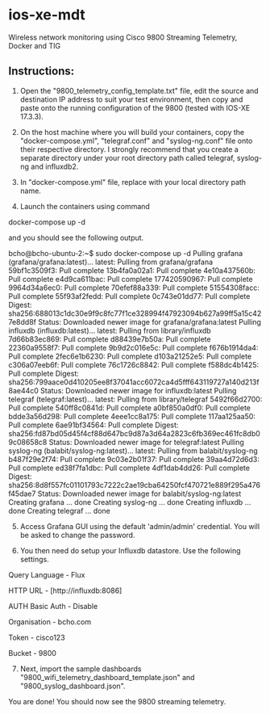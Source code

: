 # ios-xe-mdt

Wireless network monitoring using Cisco 9800 Streaming Telemetry, Docker and TIG

## Instructions:

1. Open the "9800_telemetry_config_template.txt" file, edit the source and destination IP address to suit your test environment, then copy and paste onto the running configuration of the 9800 (tested with IOS-XE 17.3.3).

2. On the host machine where you will build your containers, copy the "docker-compose.yml", "telegraf.conf" and "syslog-ng.conf" file onto their respective directory.  I strongly recommend that you create a separate directory under your root directory path called telegraf, syslog-ng and influxdb2.
 
3. In "docker-compose.yml" file, replace <root-directory-path> with your local directory path name.

4. Launch the containers using command

docker-compose up -d
 
 and you should see the following output.
 
bcho@bcho-ubuntu-2:~$ sudo docker-compose up -d
Pulling grafana (grafana/grafana:latest)...
latest: Pulling from grafana/grafana
59bf1c3509f3: Pull complete
13b4fa0a02a1: Pull complete
4e10a437560b: Pull complete
e4d9ca611bac: Pull complete
177420590967: Pull complete
9964d34a6ec0: Pull complete
70efef88a339: Pull complete
51554308facc: Pull complete
55f93af2fedd: Pull complete
0c743e01dd77: Pull complete
Digest: sha256:688013c1dc30e9f9c8fc77f1ce328994f47923094b627a99ff5a15c427e8dd8f
Status: Downloaded newer image for grafana/grafana:latest
Pulling influxdb (influxdb:latest)...
latest: Pulling from library/influxdb
7d66b83ec869: Pull complete
d88439e7b50a: Pull complete
22360a9558f7: Pull complete
9b9d2c016e5c: Pull complete
f676b1914da4: Pull complete
2fec6e1b6230: Pull complete
d103a21252e5: Pull complete
c306a07eeb6f: Pull complete
76c1726c8842: Pull complete
f588dc4b1425: Pull complete
Digest: sha256:799aace0d410205ee8f37041acc6072ca4d5fff643119727a140d213f8ae44c0
Status: Downloaded newer image for influxdb:latest
Pulling telegraf (telegraf:latest)...
latest: Pulling from library/telegraf
5492f66d2700: Pull complete
540ff8c0841d: Pull complete
a0bf850a0df0: Pull complete
bdde3a56d298: Pull complete
4eee1cc8a175: Pull complete
117aa125aa50: Pull complete
6ae91bf34564: Pull complete
Digest: sha256:fd87bd05d45f4cf88d647bc9d87a3d64a2823c6fb369ec461fc8db09c08658c8
Status: Downloaded newer image for telegraf:latest
Pulling syslog-ng (balabit/syslog-ng:latest)...
latest: Pulling from balabit/syslog-ng
b487f29e2f74: Pull complete
9c03e2b01f37: Pull complete
39aa4d72d6d3: Pull complete
ed38f7fa1dbc: Pull complete
4df1dab4dd26: Pull complete
Digest: sha256:8d8f557fc01101793c7222c2ae19cba64250fcf470721e889f295a476f45dae7
Status: Downloaded newer image for balabit/syslog-ng:latest
Creating grafana   ... done
Creating syslog-ng ... done
Creating influxdb  ... done
Creating telegraf  ... done

5. Access Grafana GUI using the default 'admin/admin' credential.  You will be asked to change the password.

6. You then need do setup your Influxdb datastore.  Use the following settings.

Query Language - Flux

HTTP URL - [http://influxdb:8086]

AUTH Basic Auth - Disable

Organisation - bcho.com

Token - cisco123

Bucket - 9800


7. Next, import the sample dashboards "9800_wifi_telemetry_dashboard_template.json" and "9800_syslog_dashboard.json".

You are done!  You should now see the 9800 streaming telemetry.
